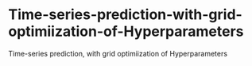# Time-series-prediction-with-grid-optimiization-of-Hyperparameters
Time-series prediction, with grid optimiization of Hyperparameters
